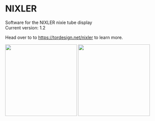 # NIXLER
Software for the NIXLER nixie tube display   
Current version: 1.2

Head over to to https://tordesign.net/nixler to learn more.

<img src="https://tordesign.net/wp-content/uploads/2020/03/NIXLER_website_header.jpg"  height="230"/> <img src="https://tordesign.net/wp-content/uploads/2020/02/NIXLER_pcbway2.jpg"  height="230"/>

